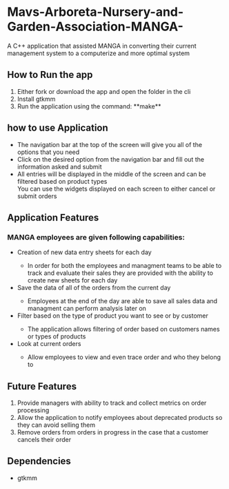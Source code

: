 # Mavs-Arboreta-Nursery-and-Garden-Association-MANGA-
A C++ application that assisted MANGA in converting their current management system to a computerize and more optimal system

## How to Run the app
<ol>
  <li>Either fork or download the app and open the folder in the cli</li>
  <li>Install gtkmm</li>
  <li>Run the application using the command: **make**</li>
</ol>

## how to use Application
<ul>
  <li>The navigation bar at the top of the screen will give you all of the options that you need</li>
  <li>Click on the desired option from the navigation bar and fill out the information asked and submit</li>
  <li>All entries will be displayed in the middle of the screen and can be filtered based on product types</li>
  </li> You can use the widgets displayed on each screen to either cancel or submit orders </li>
</ul>


## Application Features
### MANGA employees are given following capabilities:
<ul>
  <li>Creation of new data entry sheets for each day</li>
    <ul>
     <li> In order for both the employees and managment teams to be able to track and evaluate their sales they are provided with the ability to create new sheets for each day  </li>
    </ul>
  <li>Save the data of all of the orders from the current day</li>
     <ul>
       <li> Employees at the end of the day are able to save all sales data and managment can perform analysis later on  </li>
      </ul>
  <li>Filter based on the type of product you want to see or by customer</li>
       <ul>
       <li> The application allows filtering of order based on customers names or types of products  </li>
      </ul>
  <li> Look at current orders </li>
      <ul>
       <li> Allow employees to view and even trace order and who they belong to </li>
      </ul>
</ul>


## Future  Features
<ol>
  <li> Provide managers with ability to track and collect metrics on order processing </li>
  <li> Allow the application to notify employees about deprecated products so they can avoid selling them</li>
  <li> Remove orders from orders in progress in the case that a customer cancels their order</li>
</ol>

## Dependencies
<ul>
  <li> gtkmm </li>
</ul>

